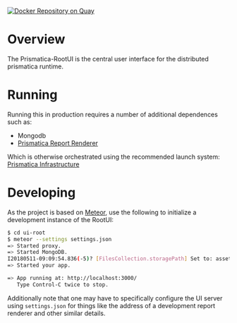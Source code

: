 [![Docker Repository on Quay](https://quay.io/repository/project-prismatica/prismatica-rootui/status "Docker Repository on Quay")](https://quay.io/repository/project-prismatica/prismatica-rootui)

# Overview
The Prismatica-RootUI is the central user interface for the distributed
prismatica runtime.

# Running
Running this in production requires a number of additional dependences such as:
* Mongodb
* [Prismatica Report Renderer](https://github.com/Project-Prismatica/prismatica_report_renderer)

Which is otherwise orchestrated using the recommended launch system:
[Prismatica Infrastructure](https://github.com/Project-Prismatica/prismatica-infrastructure)

# Developing
As the project is based on [Meteor](https://www.meteor.com/), use the following
to initialize a development instance of the RootUI:
```bash
$ cd ui-root
$ meteor --settings settings.json
=> Started proxy.
=> Started MongoDB.
I20180511-09:09:54.836(-5)? [FilesCollection.storagePath] Set to: assets\app\uploads\Images
=> Started your app.

=> App running at: http://localhost:3000/
   Type Control-C twice to stop.
```

Additionally note that one may have to specifically configure the UI server
using ```settings.json``` for things like the address of a development report
renderer and other similar details.
